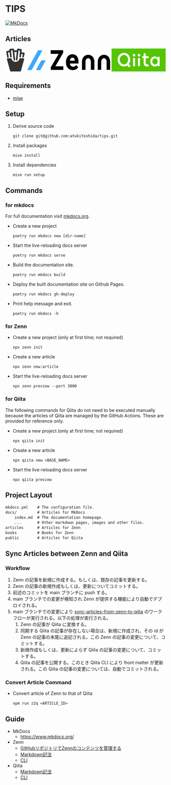 # TIPS

[![MkDocs](https://img.shields.io/badge/MkDocs-1.5.2-blue.svg)](https://www.mkdocs.org/)

## Articles

<!-- markdownlint-disable MD033 -->
<div align="center" style="display: flex; justify-content: space-around;">
  <a href="https://ayukiyoshida.github.io/tips/">
      <img src="docs/images/tips.png" alt="french-fry" width=auto height=72px object-fit=contain/>
  </a>
  <a href="https://zenn.dev/jyoppomu">
      <img src="docs/images/zenn-logo.png" alt="zenn-logo" width=auto height=72px object-fit=contain/>
  </a>
  <a href="https://qiita.com/jyoppomu">
      <img src="docs/images/qitta-logo.png" alt="qiita-log" width=auto height=72px object-fit=contain/>
  </a>
</div>

## Requirements

- [mise](https://mise.jdx.dev/)

## Setup

1. Derive source code

    ```shell
    git clone git@github.com:aYukiYoshida/tips.git
    ```

2. Install packages

    ```shell
    mise install
    ```

3. Install dependencies

    ```shell
    mise run setup
    ```

## Commands

### for mkdocs

For full documentation visit [mkdocs.org](https://www.mkdocs.org).

- Create a new project

  ```shell
  poetry run mkdocs new [dir-name]
  ```

- Start the live-reloading docs server

  ```shell
  poetry run mkdocs serve
  ```

- Build the documentation site.

  ```shell
  poetry run mkdocs build
  ```

- Deploy the built documentation site on Github Pages.

  ```shell
  poetry run mkdocs gh-deploy
  ```

- Print help message and exit.

  ```shell
  poetry run mkdocs -h
  ```

### for Zenn

- Create a new project (only at first time; not required)

  ```shell
  npx zenn init
  ```

- Create a new article

  ```shell
  npx zenn new:article
  ```

- Start the live-reloading docs server

  ```shell
  npx zenn preview --port 3000
  ```

### for Qiita

The following commands for Qiita do not need to be executed manually because the articles of Qiita are managed by the GitHub Actions.
These are provided for reference only.

- Create a new project (only at first time; not required)

  ```shell
  npx qiita init
  ```

- Create a new article

  ```shell
  npx qiita new <BASE_NAME>
  ```

- Start the live-reloading docs server

  ```shell
  npx qiita preview
  ```

## Project Layout

```text
mkdocs.yml    # The configuration file.
docs/         # Articles for MkDocs
    index.md  # The documentation homepage.
    ...       # Other markdown pages, images and other files.
articles      # Articles for Zenn
books         # Books for Zenn
public        # Articles for Qiita
```

## Sync Articles between Zenn and Qiita

### Workflow

1. Zenn の記事を新規に作成する。もしくは、既存の記事を更新する。
2. Zenn の記事の新規作成もしくは、更新についてコミットする。
3. 前述のコミットを main ブランチに push する。
4. main ブランチでの変更が検知され Zenn が提供する機能により自動でデプロイされる。
5. main ブランチでの変更により [sync-articles-from-zenn-to-qiita](./.github/workflows/zenn_to_qiita.yml) のワークフローが実行される。以下の処理が実行される。
   1. Zenn の記事が Qiita に変換する。
   2. 同期する Qiita の記事が存在しない場合は、新規に作成され、その id が Zenn の記事の末尾に追記される。この Zenn の記事の変更について、コミットする。
   3. 新規作成もしくは、更新によらず Qiita の記事の変更について、コミットする。
   4. Qiita の記事を公開する。このとき Qiita CLI により front matter が更新される。この Qiita の記事の変更については、自動でコミットされる。

### Convert Article Command

- Convert article of Zenn to that of Qiita

  ```shell
  npm run z2q <ARTICLE_ID>
  ```

## Guide

- MkDocs
  - <https://www.mkdocs.org/>
- Zenn
  - [GitHubリポジトリでZennのコンテンツを管理する](https://zenn.dev/zenn/articles/connect-to-github)
  - [Markdown記法](https://zenn.dev/zenn/articles/markdown-guide)
  - [CLI](https://zenn.dev/zenn/articles/zenn-cli-guide)
- Qiita
  - [Markdown記法](https://qiita.com/Qiita/items/c686397e4a0f4f11683d)
  - [CLI](https://github.com/increments/qiita-cli)
